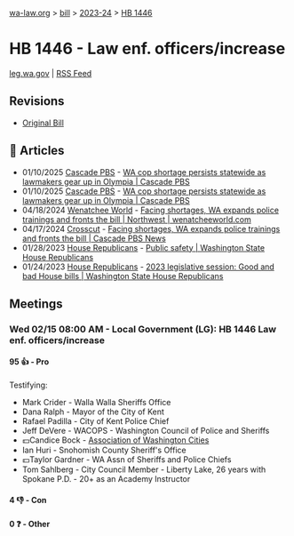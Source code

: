[wa-law.org](/) > [bill](/bill/) > [2023-24](/bill/2023-24/) > [HB 1446](/bill/2023-24/hb/1446/)

# HB 1446 - Law enf. officers/increase
[leg.wa.gov](https://app.leg.wa.gov/billsummary?BillNumber=1446&Year=2023&Initiative=false) | [RSS Feed](./rss.xml)

## Revisions
* [Original Bill](1/)

## 📰 Articles
* 01/10/2025 [Cascade PBS](/org/cascade_pbs/) - [WA cop shortage persists statewide as lawmakers gear up in Olympia | Cascade PBS](https://crosscut.com/politics/2025/01/wa-cop-shortage-persists-statewide-lawmakers-gear-olympia#:~:text=House%20Bill%201446)
* 01/10/2025 [Cascade PBS](/org/cascade_pbs/) - [WA cop shortage persists statewide as lawmakers gear up in Olympia | Cascade PBS](https://www.cascadepbs.org/politics/2025/01/wa-cop-shortage-persists-statewide-lawmakers-gear-olympia#:~:text=House%20Bill%201446)
* 04/18/2024 [Wenatchee World](/org/wenatchee_world/) - [Facing shortages, WA expands police trainings and fronts the bill | Northwest | wenatcheeworld.com](https://www.wenatcheeworld.com/news/northwest/facing-shortages-wa-expands-police-trainings-and-fronts-the-bill/article_4d3185fc-fd9d-11ee-8c3b-03dbcfb22b77.html#:~:text=House%20Bill%201446)
* 04/17/2024 [Crosscut](/org/crosscut/) - [Facing shortages, WA expands police trainings and fronts the bill | Cascade PBS News](https://crosscut.com/news/2024/04/facing-shortages-wa-expands-police-trainings-and-fronts-bill#:~:text=House%20Bill%201446)
* 01/28/2023 [House Republicans](/org/house_republicans/) - [Public safety | Washington State House Republicans](https://houserepublicans.wa.gov/current/public-safety/#:~:text=House%20Bill%201446)
* 01/24/2023 [House Republicans](/org/house_republicans/) - [2023 legislative session: Good and bad House bills | Washington State House Republicans](https://houserepublicans.wa.gov/good-bills-bad-bills/#:~:text=House%20Bill%201446)

## Meetings
### Wed 02/15 08:00 AM - Local Government (LG): HB 1446 Law enf. officers/increase
#### 95 👍 - Pro
Testifying:
* Mark Crider - Walla Walla Sheriffs Office
* Dana Ralph - Mayor of the City of Kent
* Rafael Padilla - City of Kent Police Chief
* Jeff DeVere - WACOPS - Washington Council of Police and Sheriffs
* 💵Candice Bock - [Association of Washington Cities](/org/association_of_washington_cities/)
* Ian Huri - Snohomish County Sheriff's Office
* 💵Taylor Gardner - WA Assn of Sheriffs and Police Chiefs
* Tom Sahlberg - City Council Member - Liberty Lake, 26 years with Spokane P.D. - 20+ as an Academy Instructor

#### 4 👎 - Con

#### 0 ❓ - Other
